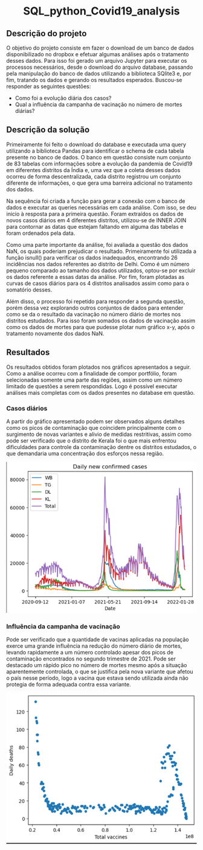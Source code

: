 <h1 align="center"> SQL_python_Covid19_analysis </h1>
 
 ## Descrição do projeto
  
  O objetivo do projeto consiste em fazer o download de um banco de dados disponibilizado no dropbox e efetuar algumas análises  após o tratamento desses dados. Para isso foi gerado um arquivo Jupyter para executar os processos necessários, desde o download do arquivo database, passando pela manipulação do banco de dados utilizando a biblioteca SQlite3 e, por fim, tratando os dados e gerando os resultados esperados.
  Buscou-se responder as seguintes questões:
  - Como foi a evolução diária dos casos?
  - Qual a influência da campanha de vacinação no número de mortes diárias?
  
 ## Descrição da solução
   Primeiramente foi feito o download do database e executada uma query utilizando a biblioteca Pandas para identificar o schema de cada tabela presente no banco de dados. O banco em questão consiste num conjunto de 83 tabelas com informações sobre a evolução da pandemia de Covid19 em diferentes distritos da Índia e, uma vez que a coleta desses dados ocorreu de forma descentralizada, cada distrito registrou um conjunto diferente de informações, o que gera uma barreira adicional no tratamento dos dados.
   
   Na sequência foi criada a função para gerar a conexão com o banco de dados e executar as queries necessárias em cada análise. Com isso, se deu inicio à resposta para a primeira questão. Foram extraídos os dados de novos casos diários em 4 diferentes distritos, utilizou-se de INNER JOIN para contornar as datas que estejam faltando em alguma das tabelas e  foram ordenados pela data.
   
  Como uma parte importante da análise, foi avaliada a questão dos dados NaN, os quais poderiam prejudicar o resultado. Primeiramente foi utilizada a função isnull() para verificar os dados inadequados, encontrando 26 incidências nos dados referentes ao distrito de Delhi. Como é um número pequeno comparado ao tamanho dos dados utilizados, optou-se por excluir os dados referente a essas datas da análise. Por fim, foram plotadas as curvas de casos diários para os 4 distritos analisados assim como para o somatório desses.
  
  Além disso, o processo foi repetido para responder a segunda questão, porém dessa vez explorando outros conjuntos de dados para entender como se da o resultado da vacinação no número diário de mortes nos distritos estudados. Para isso foram somados os dados de vacinação assim como os dados de mortes para que pudesse plotar num gráfico x-y, após o tratamento novamente dos dados NaN.
  
  
  
 ## Resultados 
  Os resultados obtidos foram plotados nos gráficos apresentados a seguir. Como a análise ocorreu com a finalidade de compor portfólio, foram selecionadas somente uma parte das regiões, assim como um número limitado de questões a serem respondidas. Logo é possível executar análises mais completas com os dados presentes no database em questão. 
  
  ### Casos diários
  A partir do gráfico apresentado podem ser observados alguns detalhes como os picos de contaminação que coincidem principalmente com o surgimento de novas variantes e alivio de medidas restritivas, assim como pode ser verificado que o distrito de Kerala foi o que mais enfrentou dificuldades para controle da contaminação dentre os distritos estudados, o que demandaria uma concentração dos esforços nessa região.
  <p align="center">
 <img src="/Images/DailyCases.png"  width="800" height="400"
 </p>
 
  ### Influência da campanha de vacinação
  
  Pode ser verificado que a quantidade de vacinas aplicadas na população exerce uma grande influência na redução do número diário de mortes, levando rapidamente a um número controlado apesar dos picos de contaminação encontrados no segundo trimestre de 2021. Pode ser destacado um rápido pico no número de mortes mesmo após a situação aparentemente controlada, o que se justifica pela nova variante que afetou o país nesse período, logo a vacina que estava sendo utilizada ainda não protegia de forma adequada contra essa variante.
  <p align="center">
 <img src="/Images/Vaccination.png"  width="800" height="400">
  </p>
 
